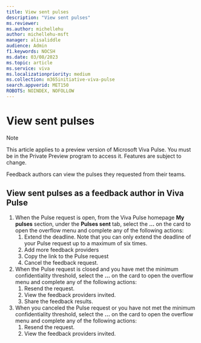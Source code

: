 ```yaml
---
title: View sent pulses
description: "View sent pulses"
ms.reviewer: 
ms.author: michellehu
author: michellehu-msft
manager: alisaliddle
audience: Admin
f1.keywords: NOCSH
ms.date: 03/08/2023
ms.topic: article
ms.service: viva
ms.localizationpriority: medium
ms.collection: m365initiative-viva-pulse  
search.appverid: MET150
ROBOTS: NOINDEX, NOFOLLOW
---
```


# View sent pulses

> [!NOTE]
> This article applies to a preview version of Microsoft Viva Pulse. You must be in the Private Preview program to access it. Features are subject to change.

Feedback authors can view the pulses they requested from their teams.

## View sent pulses as a feedback author in Viva Pulse

1. When the Pulse request is open, from the Viva Pulse homepage **My pulses** section, under the **Pulses sent** tab, select the **…** on the card to open the overflow menu and complete any of the following actions:
    1. Extend the deadline. Note that you can only extend the deadline of your Pulse request up to a maximum of six times.
    1. Add more feedback providers
    1. Copy the link to the Pulse request
    1. Cancel the feedback request. 
1. When the Pulse request is closed and you have met the minimum confidentiality threshold, select the **…** on the card to open the overflow menu and complete any of the following actions:
    1. Resend the request.
    1. View the feedback providers invited. 
    1. Share the feedback results.
1. When you canceled the Pulse request or you have not met the minimum confidentiality threshold, select the **…** on the card to open the overflow menu and complete any of the following actions:
    1. Resend the request.
    1. View the feedback providers invited.
